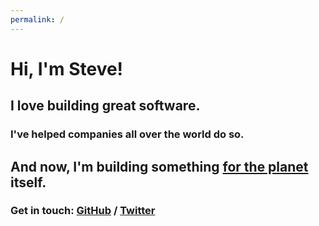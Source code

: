 ```yaml
---
permalink: /
---
```

# Hi, I'm Steve!

## I love building great software.

### I've helped companies all over the world do so.

## And now, I'm building something [for the planet](https://ecoAPM.org) itself.

### Get in touch: [GitHub](https://github.com/stevedesmond-ca) / [Twitter](https://twitter.com/stevedesmond_ca)